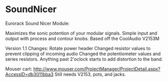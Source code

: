 # SoundNicer
Eurorack Sound Nicer Module:

Maximizes the sonic potention of your modular signals.
Simple input and output with process and contour knobs.
Based off the CoolAudio V2153M

Version 1.1 Changes:
Rotate power header
Changed resistor values to prevent clipping of incoming audio
Changed the potentiometer values and series resistors. Anything past 2'oclock starts to add distortion to the band.


Mouser cart: http://www.mouser.com/ProjectManager/ProjectDetail.aspx?AccessID=db3011bba3 
Still needs V2153, pots, and jacks. 
